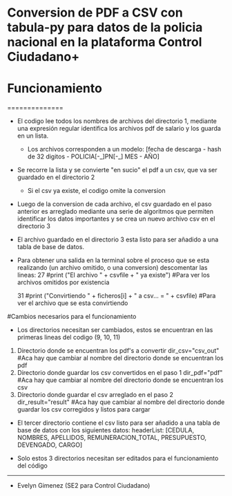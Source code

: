 # Conversion de PDF a CSV con tabula-py para datos de la policia nacional en la plataforma Control Ciudadano+

# Funcionamiento
==============

-   El codigo lee todos los nombres de archivos del directorio 1,
    mediante una expresión regular identifica los archivos pdf de
    salario y los guarda en un lista.
    -   Los archivos corresponden a un modelo: [fecha de descarga - hash
        de 32 digitos - POLICIA[-\_]PN[-\_] MES - AÑO]
-   Se recorre la lista y se convierte "en sucio" el pdf a un csv, que
    va ser guardado en el directorio 2
    -   Si el csv ya existe, el codigo omite la conversion
-   Luego de la conversion de cada archivo, el csv guardado en el paso
    anterior es arreglado mediante una serie de algoritmos que permiten
    identificar los datos importantes y se crea un nuevo archivo csv en
    el directorio 3

-   El archivo guardado en el directorio 3 esta listo para ser añadido a
    una tabla de base de datos.

-   Para obtener una salida en la terminal sobre el proceso que se esta
    realizando (un archivo omitido, o una conversion) descomentar las
    lineas: 27 \#print ("El archivo " + csvfile + " ya existe") \#Para
    ver los archivos omitidos por existencia

    31 \#print ("Convirtiendo " + ficheros[i] + " a csv... = " +
    csvfile) \#Para ver el archivo que se esta convirtiendo


#Cambios necesarios para el funcionamiento

-   Los directorios necesitan ser cambiados, estos se encuentran en las
    primeras lineas del codigo (9, 10, 11)

1.  Directorio donde se encuentran los pdf's a convertir
    dir_csv="csv_out" \#Aca hay que cambiar al nombre del directorio
    donde se encuentran los pdf
2.  Directorio donde guardar los csv convertidos en el paso 1
    dir_pdf="pdf" \#Aca hay que cambiar al nombre del directorio donde
    se encuentran los csv
3.  Directorio donde guardar el csv arreglado en el paso 2
    dir_result="result" \#Aca hay que cambiar al nombre del
    directorio donde guardar los csv corregidos y listos para cargar

-   El tercer directorio contiene el csv listo para ser añadido a una
    tabla de base de datos con los siguientes datos: headerList:
    [CEDULA, NOMBRES, APELLIDOS, REMUNERACION\_TOTAL, PRESUPUESTO,
    DEVENGADO, CARGO]

-   Solo estos 3 directorios necesitan ser editados para el
    funcionamiento del código

* * * * *

*   Evelyn Gimenez (SE2 para Control Ciudadano)

